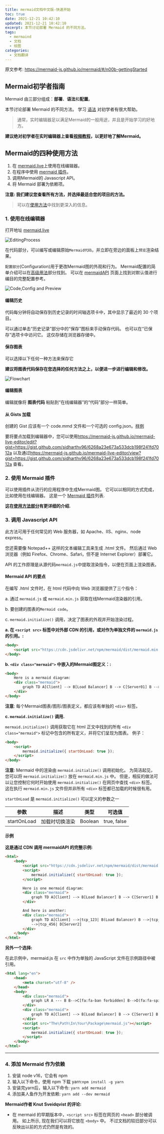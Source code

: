 ```yaml
---
title: mermaid文档中文版-快速开始
toc: true
date: 2021-12-21 10:42:10
updated: 2021-12-21 10:42:10
excerpt: 本节讨论部署 Mermaid 的不同方法。
tags:
  - mermaind
  - 文档
  - 绘图
categories:
  - 文档翻译
---
```


原文参考: <https://mermaid-js.github.io/mermaid/#/n00b-gettingStarted>

## Mermaid初学者指南

Mermaid 由三部分组成：**部署**、**语法**和**配置**。

本节讨论部署 Mermaid 的不同方法。 学习 [语法](./n00b-syntaxReference.md) 对初学者有很大帮助。

> 通常，实时编辑器足以满足Mermaid的一般用途，并且是开始学习的好地方。

**建议绝对初学者在实时编辑器上查看[视频教程](./Tutorials.md)，以更好地了解Mermaid。**

## Mermaid的四种使用方法

1. 在 [mermaid.live](https://mermaid.live)上使用在线编辑器。
2. 在程序中使用 [mermaid 插件](./integrations.md)。
3. 调用Mermaid的 Javascript API。
4. 将 Mermaid 部署为依赖项。

**注意: 我们建议您查看所有方法，并选择最适合您的项目的方法。**

> 可以在[使用方法](./usage.md)中找到更深入的信息。

### 1. 使用在线编辑器

打开地址 [mermaid.live](https://mermaid.live)

![EditingProcess](https://mermaid-js.github.io/mermaid/img/Editing-process.png)

在代码部分，可以编写或编辑原始`Mermaid代码`，并立即在旁边的面板上`预览`渲染结果。

`配置部分`(Configuration)用于更改Mermaid图的外观和行为。 Mermaid配置的简单介绍可以在[高级用法](./n00b-advanced.md)部分找到。 可以在 [mermaidAPI](Setup.md) 页面上找到对默认值进行编目的完整配置参考。

![Code,Config and Preview](https://mermaid-js.github.io/mermaid/img/Code-Preview-Config.png)

#### 编辑历史

代码每分钟将自动保存到历史记录的时间轴选项卡中，其中显示了最近的 30 个项目。

可以通过单击“历史记录”部分中的“保存”图标来手动保存代码。 也可以在“已保存”选项卡中访问它。 这仅存储在浏览器存储中。

#### 保存图表

可以选择以下任何一种方法来保存它

**建议将图表代码保存在您选择的任何方法之上，以便进一步进行编辑和修改。**

![Flowchart](https://mermaid-js.github.io/mermaid/img/Live-Editor-Choices.png)

#### 编辑图表

编辑就像将 **图表代码** 粘贴到“在线编辑器”的“代码”部分一样简单。

#### 从 Gists 加载

创建的 Gist 应该有一个 code.mmd 文件和一个可选的 config.json。[样例](https://gist.github.com/sidharthv96/6268a23e673a533dcb198f241fd7012a)

要将要点加载到编辑器中，您可以使用<https://mermaid-js.github.io/mermaid-live-editor/edit?gist=https://gist.github.com/sidharthv96/6268a23e673a533dcb198f241fd7012a> 以及通过<https://mermaid-js.github.io/mermaid-live-editor/view?gist=https://gist.github.com/sidharthv96/6268a23e673a533dcb198f241fd7012a> 查看。

### 2. 使用 Mermaid 插件

可以使用插件从流行的应用程序中生成Mermaid图。 它可以以相同的方式完成，比如使用在线编辑器。 这是一个 [Mermaid 插件](./integrations.md)列表.

**这在[使用方法部分](./usage.md)有更详细的介绍.**

### 3. 调用 Javascript API

此方法可用于任何常见的 Web 服务器，如 Apache、IIS、nginx、node express。

您还需要像 Notepad++ 这样的文本编辑工具来生成 .html 文件。 然后通过 Web 浏览器（例如 Firefox、Chrome、Safari，但不是 Internet Explorer）部署它。

API 的工作原理是从源代码`mermaid.js`中提取渲染指令，以便在页面上渲染图表。

#### Mermaid API 的要点

在编写 .html 文件时，在 html 代码中向 Web 浏览器提供了三个指令：

a. 通过 `mermaid.js` 或 `mermaid.min.js` 获取在线Mermaid渲染器的引用。

b. 要创建的图表的`Mermaid code`。

c. `mermaid.initialize()` 调用，决定了图表的外观并开始渲染过程。

**a. 在 `<script src>` 标签中对外部 CDN 的引用，或对作为单独文件的 `mermaid.js` 的引用。:**

```html
<body>
    <script src="https://cdn.jsdelivr.net/npm/mermaid/dist/mermaid.min.js"></script>
</body>
```

**b. `<div class="mermaid">` 中嵌入的Mermaid图定义：:**

```html
<body>
    Here is a mermaid diagram:
    <div class="mermaid">
        graph TD A[Client] --> B[Load Balancer] B --> C[Server01] B --> D[Server02]
    </div>
</body>
```

**注意**: 每个Mermaid图表/图形/图表定义，都应该有单独的 `<div>` 标签。

**c. `mermaid.initialize()` 调用.**

`mermaid.initialize()` 调用获取它在 html 正文中找到的所有 `<div class="mermaid">` 标记中包含的所有定义，并将它们呈现为图表。 例子：

```html
<body>
    <script>
        mermaid.initialize({ startOnLoad: true });
    </script>
</body>
```

**注意**:
Mermaid 中的渲染由 `mermaid.initialize()` 调用初始化。 为简洁起见，您可以将 `mermaid.initialize()` 放在 `mermaid.min.js` 中。 但是，相反的做法可以让您控制它何时开始使用 `mermaid.initialize()` 在网页中查找 `<div>` 标签。 这在执行 `mermaid.min.js` 文件但并非所有 `<div>` 标签都已加载的时候很有用。

`startOnLoad` 是 `mermaid.initialize()` 可以定义的参数之一

| 参数        | 描述           | 类型    | 可选值      |
| ----------- | -------------- | ------- | ----------- |
| startOnLoad | 加载时切换渲染 | Boolean | true, false |

#### 示例

**这是通过 CDN 调用 mermaidAPI 的完整示例:**

```html
<html>
    <body>
        <script src="https://cdn.jsdelivr.net/npm/mermaid/dist/mermaid.min.js"></script>
        <script>
            mermaid.initialize({ startOnLoad: true });
        </script>

        Here is one mermaid diagram:
        <div class="mermaid">
            graph TD A[Client] --> B[Load Balancer] B --> C[Server1] B --> D[Server2]
        </div>

        And here is another:
        <div class="mermaid">
            graph TD A[Client] -->|tcp_123| B(Load Balancer) B -->|tcp_456| C[Server1] B
            -->|tcp_456| D[Server2]
        </div>
    </body>
</html>
```

**另外一个选择:**

在此示例中，mermaid.js 在 `src` 中作为单独的 JavaScript 文件在示例路径中被引用。

```html
<html lang="en">
    <head>
        <meta charset="utf-8" />
    </head>
    <body>
        <div class="mermaid">
            graph LR A --- B B-->C[fa:fa-ban forbidden] B-->D(fa:fa-spinner);
        </div>
        <div class="mermaid">
            graph TD A[Client] --> B[Load Balancer] B --> C[Server1] B --> D[Server2]
        </div>
        <script src="The\Path\In\Your\Package\mermaid.js"></script>
        <script>
            mermaid.initialize({ startOnLoad: true });
        </script>
    </body>
</html>
```

---

### 4. 添加 Mermaid 作为依赖

1. 安装 node v16，它会有 npm
2. 输入以下命令，使用 npm 下载 yarn:`npm install -g yarn`
3. 安装完yarn后，输入以下命令: `yarn add mermaid`
4. 添加美人鱼作为开发依赖: `yarn add --dev mermaid`

**Mermaid作者 Knut Sveidqvist 的评论:**

- 在 mermaid 的早期版本中，`<script src>` 标签在网页的 `<head>` 部分被调用。 如上所示, 现在我们可以将它放在 `<body>` 中。 不过文档的较旧部分可以反映出以前的方式仍然是有效的。
